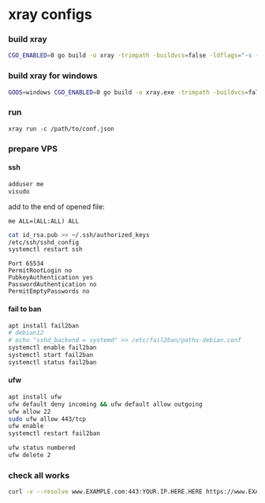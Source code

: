 # xray configs

### build xray
```bash
CGO_ENABLED=0 go build -o xray -trimpath -buildvcs=false -ldflags="-s -w -buildid=" -v ./main
```

### build xray for windows
```bash
GOOS=windows CGO_ENABLED=0 go build -o xray.exe -trimpath -buildvcs=false -ldflags="-s -w -buildid=" -v ./main
```

### run
```
xray run -c /path/to/conf.json
```

### prepare VPS

#### ssh
```bash
adduser me
visudo
```
add to the end of opened file:
```
me ALL=(ALL:ALL) ALL
```

```bash
cat id_rsa.pub >> ~/.ssh/authorized_keys
/etc/ssh/sshd_config
systemctl restart ssh
```
```
Port 65534
PermitRootLogin no
PubkeyAuthentication yes
PasswordAuthentication no
PermitEmptyPasswords no
```

#### fail to ban
```bash
apt install fail2ban
# debian12
# echo "sshd_backend = systemd" >> /etc/fail2ban/paths-debian.conf
systemctl enable fail2ban
systemctl start fail2ban
systemctl status fail2ban
```

#### ufw
```bash
apt install ufw
ufw default deny incoming && ufw default allow outgoing
ufw allow 22
sudo ufw allow 443/tcp
ufw enable
systemctl restart fail2ban
```
```bash
ufw status numbered
ufw delete 2
```

### check all works
```bash
curl -v --resolve www.EXAMPLE.com:443:YOUR.IP.HERE.HERE https://www.EXAMPLE.com 
```

